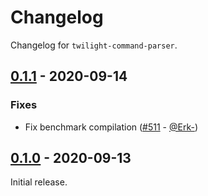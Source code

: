 # Changelog

Changelog for `twilight-command-parser`.

## [0.1.1] - 2020-09-14

### Fixes

- Fix benchmark compilation ([#511] - [@Erk-])

## [0.1.0] - 2020-09-13

Initial release.

[@Erk-]: https://github.com/Erk-

[#511]: https://github.com/twilight-rs/twilight/pull/511

[0.1.1]: https://github.com/twilight-rs/twilight/releases/tag/command-parser-v0.1.1
[0.1.0]: https://github.com/twilight-rs/twilight/releases/tag/v0.1.0

